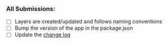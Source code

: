 ### All Submissions:

- [ ] Layers are created/updated and follows naming conventions
- [ ] Bump the version of the app in the package.json
- [ ] Update the [change log](./CHANGELOG.md)
